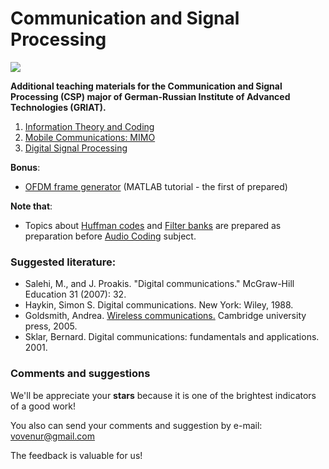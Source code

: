 # Communication and Signal Processing 

![](https://griat.kai.ru/documents/11766/5832734/GRIAT_Logo_small.png/b7879498-3575-4797-b725-f0e7eef9103e?t=1489845157157)


**Additional teaching materials for the Communication and Signal Processing (CSP) major of German-Russian Institute of Advanced Technologies (GRIAT).** 

1. [Information Theory and Coding](https://github.com/kirlf/CSP/blob/master/Different/Coding_Theory/README.md)
2. [Mobile Communications: MIMO](https://github.com/kirlf/CSP/blob/master/MIMO/README.md)
3. [Digital Signal Processing](https://github.com/kirlf/CSP/blob/master/Different/DSP/README.md)

**Bonus**:
- [OFDM frame generator](https://github.com/kirlf/CSP/blob/master/Different/OFDM/README.md) (MATLAB tutorial - the first of prepared)
    
**Note that**: 

- Topics about [Huffman codes](https://nbviewer.jupyter.org/format/slides/gist/kirlf/2eb242f225f9bfed4ecbfc8e1e2f5f71/Huffman%20codes.ipynb#/) and [Filter banks](https://github.com/kirlf/CSP/blob/master/Different/DSP/FB.md) are prepared as preparation before [Audio Coding](https://www.tu-ilmenau.de/mt/lehrveranstaltungen/lehre-fuer-master-mt/audio-coding/) subject.

### Suggested literature:

   * Salehi, M., and J. Proakis. "Digital communications." McGraw-Hill Education 31 (2007): 32.
   * Haykin, Simon S. Digital communications. New York: Wiley, 1988.
   * Goldsmith, Andrea. [Wireless communications.](http://wsl.stanford.edu/~andrea/Wireless/Book.pdf) Cambridge university press, 2005.
   * Sklar, Bernard. Digital communications: fundamentals and applications. 2001.
   
### Comments and suggestions

We'll be appreciate your **stars** because it is one of the brightest indicators of a good work!

You also can send your comments and suggestion by e-mail: vovenur@gmail.com

The feedback is valuable for us!

